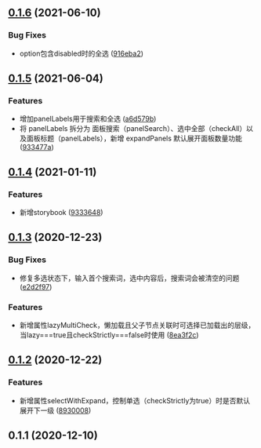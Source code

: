 ## [0.1.6](https://github.com/vueblocks/elp-cascader/compare/v0.1.5...v0.1.6) (2021-06-10)


### Bug Fixes

* option包含disabled时的全选 ([916eba2](https://github.com/vueblocks/elp-cascader/commit/916eba2))



## [0.1.5](https://github.com/vueblocks/elp-cascader/compare/v0.1.4...v0.1.5) (2021-06-04)


### Features

*  增加panelLabels用于搜索和全选 ([a6d579b](https://github.com/vueblocks/elp-cascader/commit/a6d579b))
* 将 panelLabels 拆分为 面板搜索（panelSearch）、选中全部（checkAll）以及面板标题（panelLabels），新增 expandPanels 默认展开面板数量功能 ([933477a](https://github.com/vueblocks/elp-cascader/commit/933477a))



## [0.1.4](https://github.com/vueblocks/elp-cascader/compare/v0.1.3...v0.1.4) (2021-01-11)


### Features

* 新增storybook ([9333648](https://github.com/vueblocks/elp-cascader/commit/9333648))



## [0.1.3](https://github.com/vueblocks/elp-cascader/compare/v0.1.2...v0.1.3) (2020-12-23)


### Bug Fixes

* 修复多选状态下，输入首个搜索词，选中内容后，搜索词会被清空的问题 ([e2d2f97](https://github.com/vueblocks/elp-cascader/commit/e2d2f97))


### Features

* 新增属性lazyMultiCheck，懒加载且父子节点关联时可选择已加载出的层级，当lazy===true且checkStrictly===false时使用 ([8ea3f2c](https://github.com/vueblocks/elp-cascader/commit/8ea3f2c))



## [0.1.2](https://github.com/vueblocks/elp-cascader/compare/v0.1.1...v0.1.2) (2020-12-22)


### Features

* 新增属性selectWithExpand，控制单选（checkStrictly为true）时是否默认展开下一级 ([8930008](https://github.com/vueblocks/elp-cascader/commit/8930008))



## 0.1.1 (2020-12-10)



